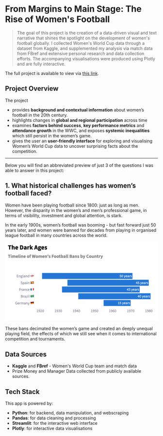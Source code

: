 # From Margins to Main Stage: The Rise of Women's Football

> The goal of this project is the creation of a data-driven visual and text narrative that shines the spotlight on the development of women's football globally. I collected Women's
World Cup data through a dataset from Kaggle, and supplemented my analysis via match data from FBref and extensive personal research and data collection efforts. The accompanying visualisations were produced using Plotly and are fully interactive.

The full project is available to view via [this link](https://marginstomainstage.streamlit.app/).
 
## Project Overview


The project 
- provides **background and contextual information** about women’s football in the 20th century.
- highlights changes in  **global and regional participation** across time 
- examines **factors behind success**, **key performance metrics** and **attendance growth** in the WWC, and exposes  **systemic inequalities** which still persist in the women’s game.
- gives the user an **user-friendly interface** for exploring and visualising Women’s World Cup data to uncover surprising facts about the competition.

--- 

Below you will find an abbreviated preview of just 3 of the questions I was able to answer in this project:


## 1. What historical challenges has women’s football faced?

Women have been playing football since 1800: just as long as men. However, the disparity in the women’s and men’s professional game, in terms of visibility, investment and global attention, is stark.

In the early 1900s, women’s football was booming - but fast forward just 50 years later, and women were banned for decades from playing in organised league football in many countries across the world.

![Women’s football Bans](assets/images/football_bans.png)

These bans decimated the women’s game and created an deeply unequal playing field, the effects of which we still see when it comes to international competition and tournaments.




## Data Sources

- **Kaggle** and **FBref** - Women's World Cup team and match data 
- Prize Money and Manager Data collected from publicly available sources.

## Tech Stack

This app is powered by:

- **Python**: for backend, data manipulation, and webscraping
- **Pandas**: for data cleaning and processing
- **Streamlit**: for the interactive web interface
- **Plotly**: for interactive data visualisations
